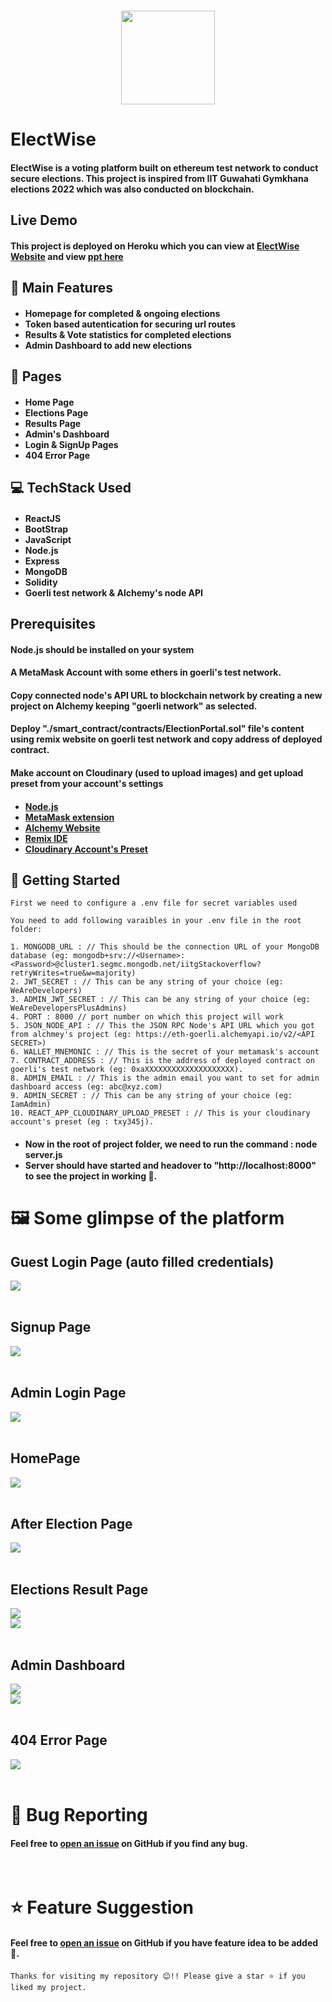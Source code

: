 <br />
<p align="center"><img src="./assets/ElectWise.svg" height="150"></p>

# ElectWise
#### ElectWise is a voting platform built on ethereum test network to conduct secure elections. This project is inspired from IIT Guwahati Gymkhana elections 2022 which was also conducted on blockchain.

## Live Demo
#### This project is deployed on Heroku which you can view at [ElectWise Website](https://electwise.herokuapp.com/) and view [ppt here](https://www.canva.com/design/DAFGFU1gF6o/d4-SrI8fGG-aYbfJfO1r2Q/view)

## 🧩 Main Features
#### <ul><li>Homepage for completed & ongoing elections</li><li>Token based autentication for securing url routes</li><li>Results & Vote statistics for completed elections</li><li>Admin Dashboard to add new elections</li></ul>

## 📖 Pages
#### <ul><li>Home Page</li><li>Elections Page</li><li>Results Page</li><li>Admin's Dashboard</li><li>Login & SignUp Pages</li><li>404 Error Page</li></ul>

## 💻 TechStack Used
#### <ul><li>ReactJS</li><li>BootStrap</li><li>JavaScript</li><li>Node.js</li><li>Express</li><li>MongoDB</li><li>Solidity</li><li>Goerli test network & Alchemy's node API</li></ul>

## Prerequisites
#### Node.js should be installed on your system
#### A MetaMask Account with some ethers in goerli's test network.
#### Copy connected node's API URL to blockchain network by creating a new project on Alchemy keeping "goerli network" as selected.
#### Deploy "./smart_contract/contracts/ElectionPortal.sol" file's content using remix website on goerli test network and copy address of deployed contract.
#### Make account on Cloudinary (used to upload images) and get upload preset from your account's settings
#### <ul><li>[Node.js](https://nodejs.org/en/)</li><li>[MetaMask extension](https://microsoftedge.microsoft.com/addons/detail/metamask/ejbalbakoplchlghecdalmeeeajnimhm)</li><li>[Alchemy Website](https://www.alchemy.com/)</li><li>[Remix IDE](https://remix-project.org/)</li><li>[Cloudinary Account's Preset](https://blog.logrocket.com/handling-images-with-cloudinary-in-react/#:~:text=%20Handling%20images%20with%20Cloudinary%20in%20React%20,will%20upload%20images%20to%20Cloudinary%20by...%20More%20)</li></ul>

## 🎪 Getting Started
```
First we need to configure a .env file for secret variables used

You need to add following varaibles in your .env file in the root folder:

1. MONGODB_URL : // This should be the connection URL of your MongoDB database (eg: mongodb+srv://<Username>:<Password>@cluster1.segmc.mongodb.net/iitgStackoverflow?retryWrites=true&w=majority)
2. JWT_SECRET : // This can be any string of your choice (eg: WeAreDevelopers)
3. ADMIN_JWT_SECRET : // This can be any string of your choice (eg: WeAreDevelopersPlusAdmins)
4. PORT : 8000 // port number on which this project will work
5. JSON_NODE_API : // This the JSON RPC Node's API URL which you got from alchmey's project (eg: https://eth-goerli.alchemyapi.io/v2/<API SECRET>)
6. WALLET_MNEMONIC : // This is the secret of your metamask's account
7. CONTRACT_ADDRESS : // This is the address of deployed contract on goerli's test network (eg: 0xaXXXXXXXXXXXXXXXXXXXX).
8. ADMIN_EMAIL : // This is the admin email you want to set for admin dashboard access (eg: abc@xyz.com)
9. ADMIN_SECRET : // This can be any string of your choice (eg: IamAdmin)
10. REACT_APP_CLOUDINARY_UPLOAD_PRESET : // This is your cloudinary account's preset (eg : txy345j).
```
#### <ul><li>Now in the root of project folder, we need to run the command : node server.js</li><li>Server should have started and headover to "http://localhost:8000" to see the project in working 🙌.</li></ul>

# 🖼️ Some glimpse of the platform

## Guest Login Page (auto filled credentials)
<img src="assets/GuestLogin.png">
<br /><br />

## Signup Page
<img src="assets/SignUp.png">
<br /><br />

## Admin Login Page
<img src="assets/AdminLogin.png">
<br /><br />

## HomePage
<img src="assets/HomePage.png">
<br /><br />

## After Election Page
<img src="assets/ElectionEnd.png">
<br /><br />

## Elections Result Page
<img src="assets/ResultsPage_1.png">
<br />
<img src="assets/ResultsPage_2.png">
<br /><br />

## Admin Dashboard
<img src="assets/AdminDashboard_1.png">
<br />
<img src="assets/AdminDashboard_2.png">
<br /><br />

## 404 Error Page
<img src="assets/ErrorPage.png">
<br /><br />

# 🐛 Bug Reporting
#### Feel free to [open an issue](https://github.com/Kunalpal215/IITG_Elections_web3/issues) on GitHub if you find any bug.

<br />

# ⭐ Feature Suggestion
#### Feel free to [open an issue](https://github.com/Kunalpal215/IITG_Elections_web3/issues) on GitHub if you have feature idea to be added 🙌.

```
Thanks for visiting my repository 😊!! Please give a star ⭐ if you liked my project.